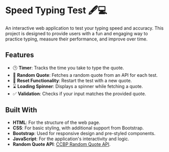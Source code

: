 # Speed Typing Test 🖋️💻

An interactive web application to test your typing speed and accuracy. This project is designed to provide users with a fun and engaging way to practice typing, measure their performance, and improve over time.

## Features

- 🕒 **Timer**: Tracks the time you take to type the quote.
- 📜 **Random Quote**: Fetches a random quote from an API for each test.
- 🔄 **Reset Functionality**: Restart the test with a new quote.
- ⌛ **Loading Spinner**: Displays a spinner while fetching a quote.
- ✅ **Validation**: Checks if your input matches the provided quote.

## Built With

- **HTML**: For the structure of the web page.
- **CSS**: For basic styling, with additional support from Bootstrap.
- **Bootstrap**: Used for responsive design and pre-styled components.
- **JavaScript**: For the application's interactivity and logic.
- **Random Quote API**: [CCBP Random Quote API](https://apis.ccbp.in/random-quote).
